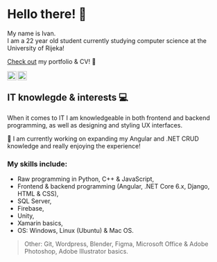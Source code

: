 # Hello there! 👋

My name is Ivan.  
I am a 22 year old student currently studying computer science at the University of Rijeka! 

[Check out](https://ivan-matejcic.netlify.app/) my portfolio & CV! 👀

<a href="https://www.linkedin.com/in/ivan-matej%C4%8Di%C4%87-066b1175/"><img align="left" src="https://raw.githubusercontent.com/yushi1007/yushi1007/main/images/linkedin.svg" alt="Ivan Matejčić | LinkedIn" width="21px"/></a>
<a href="https://instagram.com/ivanmatejcic_"><img align="left" src="https://raw.githubusercontent.com/yushi1007/yushi1007/main/images/instagram.svg" alt="Ivan Matejčić | Instagram" width="21px"/></a>
<br>

## IT knowlegde & interests 💻
When it comes to IT I am knowledgeable in both frontend and backend programming, as well as designing and styling UX interfaces.  

🔨 I am currently working on expanding my Angular and .NET CRUD knowledge and really enjoying the experience!
### My skills include:
<ul>
  <li>Raw programming in Python, C++ & JavaScript,</li>  
  <li>Frontend & backend programming (Angular, .NET Core 6.x, Django, HTML & CSS),</li>   
  <li>SQL Server,</li>
  <li>Firebase,</li>
  <li>Unity,</li>  
  <li>Xamarin basics,</li>
  <li>OS: Windows, Linux (Ubuntu) & Mac OS.</li>   
 </ul>
 
 > Other: Git, Wordpress, Blender, Figma, Microsoft Office & Adobe Photoshop, Adobe Illustrator basics.
